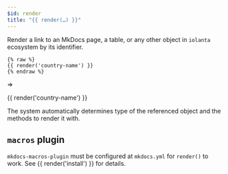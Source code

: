 ```yaml
---
$id: render
title: "{{ render(…) }}"
---
```


Render a link to an MkDocs page, a table, or any other object in `iolanta` ecosystem by its identifier.

```jinja2
{% raw %}
{{ render('country-name') }}
{% endraw %}
```

⇒

{{ render('country-name') }}

The system automatically determines type of the referenced object and the methods to render it with.

## `macros` plugin

`mkdocs-macros-plugin` must be configured at `mkdocs.yml` for `render()` to work. See {{ render('install') }} for details.
